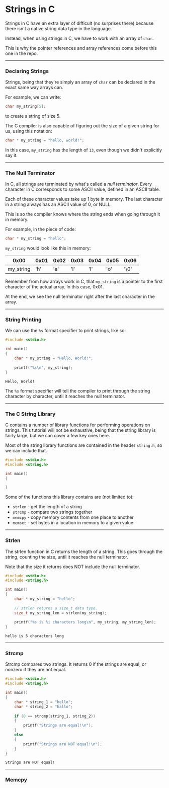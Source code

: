 # Strings in C

Strings in C have an extra layer of difficult (no surprises there) because there isn't a native string data type in the language.

Instead, when using strings in C, we have to work with an array of ```char```.

This is why the pointer references and array references come before this one in the repo.

---

### Declaring Strings

Strings, being that they're simply an array of ```char``` can be declared in the exact same way arrays can.

For example, we can write:

```C
char my_string[5];
```

to create a string of size 5.

The C compiler is also capable of figuring out the size of a given string for us, using this notation:

```C
char * my_string = "hello, world!";
```

In this case, ```my_string``` has the length of ```13```, even though we didn't explicitly say it.

---

### The Null Terminator

In C, all strings are terminated by what's called a _null terminator_. Every character in C corresponds to some ASCII value, defined in an ASCII table.

Each of these character values take up 1 byte in memory. The last character in a string always has an ASCII value of 0, or NULL.

This is so the compiler knows where the string ends when going through it in memory.

For example, in the piece of code:

```C
char * my_string = "hello";
```

```my_string``` would look like this in memory:

| 0x00 | 0x01 | 0x02 | 0x03 | 0x04 | 0x05 | 0x06 |
| ---- | ---- | ---- | ---- | ---- | ---- | ---- |
| my_string | 'h' | 'e' | 'l' | 'l' | 'o' | '\0' |

Remember from how arrays work in C, that ```my_string``` is a pointer to the first character of the actual array. In this case, 0x01.

At the end, we see the null terminator right after the last character in the array.

---

### String Printing

We can use the ```%s``` format specifier to print strings, like so:

```C
#include <stdio.h>

int main()
{
    char * my_string = "Hello, World!";
    
    printf("%s\n", my_string);
}
```
```
Hello, World!
```

The ```%s``` format specifier will tell the compiler to print through the string character by character, until it reaches the null terminator.

---

### The C String Library

C contains a number of library functions for performing operations on strings. This tutorial will not be exhaustive, being that the string library is fairly large, but we can cover a few key ones here.

Most of the string library functions are contained in the header ```string.h```, so we can include that.

```C
#include <stdio.h>
#include <string.h>

int main()
{

}
```

Some of the functions this library contains are (not limited to):

- ```strlen``` - get the length of a string
- ```strcmp``` - compare two strings together
- ```memcpy``` - copy memory contents from one place to another
- ```memset``` - set bytes in a location in memory to a given value

---

### Strlen

The strlen function in C returns the length of a string. This goes through the string, counting the size, until it reaches the null terminator.

Note that the size it returns does NOT include the null terminator.

```C
#include <stdio.h>
#include <string.h>

int main()
{
    char * my_string = "hello";
    
    // strlen returns a size_t data type.
    size_t my_string_len = strlen(my_string);
    
    printf("%s is %i characters long\n", my_string, my_string_len);
}
```
```
hello is 5 characters long
```

---

### Strcmp

Strcmp compares two strings. It returns 0 if the strings are equal, or nonzero if they are not equal.

```C
#include <stdio.h>
#include <string.h>

int main()
{
    char * string_1 = "hello";
    char * string_2 = "hallo";
    
    if (0 == strcmp(string_1, string_2))
    {
        printf("Strings are equal!\n");
    }
    else
    {
        printf("Strings are NOT equal!\n");
    }
}
```
```
Strings are NOT equal!
```

---

### Memcpy
